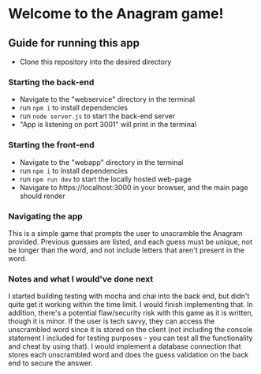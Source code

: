 # Welcome to the Anagram game!

## Guide for running this app
* Clone this repository into the desired directory
  
### Starting the back-end
* Navigate to the "webservice" directory in the terminal
* run `npm i` to install dependencies
* run `node server.js` to start the back-end server
* "App is listening on port 3001" will print in the terminal

### Starting the front-end
* Navigate to the "webapp" directory in the terminal
* run `npm i` to install dependencies
* run `npm run dev` to start the locally hosted web-page
* Navigate to https://localhost:3000 in your browser, and the main page should render

### Navigating the app
This is a simple game that prompts the user to unscramble the Anagram provided. Previous guesses are listed, and each guess must be unique, not be longer than the word, and not include letters that aren't present in the word.

### Notes and what I would've done next
I started building testing with mocha and chai into the back end, but didn't quite get it working within the time limit. I would finish implementing that. In addition, there's a potential flaw/security risk with this game as it is written, though it is minor. If the user is tech savvy, they can access the unscrambled word since it is stored on the client (not including the console statement I included for testing purposes - you can test all the functionality and cheat by using that). I would implement a database connection that stores each unscrambled word and does the guess validation on the back end to secure the answer. 